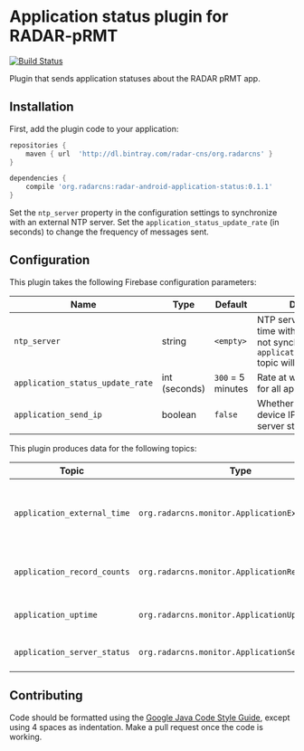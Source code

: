 # Application status plugin for RADAR-pRMT

[![Build Status](https://travis-ci.org/RADAR-CNS/radar-android-application-status.svg?branch=master)](https://travis-ci.org/RADAR-CNS/radar-android-application-status)

Plugin that sends application statuses about the RADAR pRMT app.

## Installation

First, add the plugin code to your application:

```gradle
repositories {
    maven { url  'http://dl.bintray.com/radar-cns/org.radarcns' }
}

dependencies {
    compile 'org.radarcns:radar-android-application-status:0.1.1'
}
```

Set the `ntp_server` property in the configuration settings to synchronize with an external NTP server. Set the `application_status_update_rate` (in seconds) to change the frequency of messages sent.

## Configuration

This plugin takes the following Firebase configuration parameters:

| Name | Type | Default | Description |
| ---- | ---- | ------- | ----------- |
| `ntp_server` | string | `<empty>` | NTP server to synchronize time with. If empty, time is not synchronized and the `application_external_time` topic will not receive data. |
| `application_status_update_rate` | int (seconds) | `300` = 5 minutes | Rate at which to send data for all application topics. |
| `application_send_ip` | boolean | `false` | Whether to send the device IP address with the server status. |

This plugin produces data for the following topics:

| Topic | Type | Description |
| ----- | ---- | ----------- |
| `application_external_time` | `org.radarcns.monitor.ApplicationExternalTime` | External NTP time. Requires `ntp_server` parameter to be set. |
| `application_record_counts` | `org.radarcns.monitor.ApplicationRecordCounts` | Number of records sent and in queue. |
| `application_uptime` | `org.radarcns.monitor.ApplicationUptime` | Time since the device booted. |
| `application_server_status` | `org.radarcns.monitor.ApplicationServerStatus` | Server connection status. |

## Contributing

Code should be formatted using the [Google Java Code Style Guide](https://google.github.io/styleguide/javaguide.html), except using 4 spaces as indentation. Make a pull request once the code is working.
